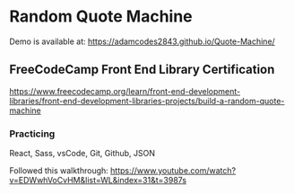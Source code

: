 # Random Quote Machine

Demo is available at: https://adamcodes2843.github.io/Quote-Machine/

## FreeCodeCamp Front End Library Certification

https://www.freecodecamp.org/learn/front-end-development-libraries/front-end-development-libraries-projects/build-a-random-quote-machine

### Practicing 

React, Sass, vsCode, Git, Github, JSON

Followed this walkthrough: https://www.youtube.com/watch?v=EDWwhVoCvHM&list=WL&index=31&t=3987s